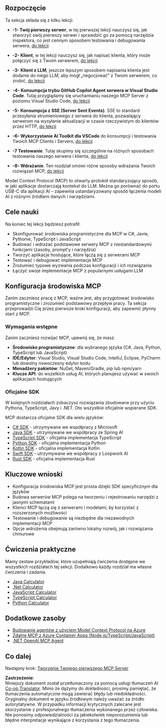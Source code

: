 <!--
CO_OP_TRANSLATOR_METADATA:
{
  "original_hash": "b547c992c056d4296d641ed8ec2cc4cb",
  "translation_date": "2025-06-02T17:31:43+00:00",
  "source_file": "03-GettingStarted/README.md",
  "language_code": "pl"
}
-->
## Rozpoczęcie  

Ta sekcja składa się z kilku lekcji:

- **-1- Twój pierwszy serwer**, w tej pierwszej lekcji nauczysz się, jak stworzyć swój pierwszy serwer i sprawdzić go za pomocą narzędzia inspektora, co jest cennym sposobem testowania i debugowania serwera, [do lekcji](/03-GettingStarted/01-first-server/README.md)

- **-2- Klient**, w tej lekcji nauczysz się, jak napisać klienta, który może połączyć się z Twoim serwerem, [do lekcji](/03-GettingStarted/02-client/README.md)

- **-3- Klient z LLM**, jeszcze lepszym sposobem napisania klienta jest dodanie do niego LLM, aby mógł „negocjować” z Twoim serwerem, co zrobić, [do lekcji](/03-GettingStarted/03-llm-client/README.md)

- **-4- Konsumpcja trybu GitHub Copilot Agent serwera w Visual Studio Code**. Tutaj przyglądamy się uruchamianiu naszego MCP Server z poziomu Visual Studio Code, [do lekcji](/03-GettingStarted/04-vscode/README.md)

- **-5- Konsumpcja z SSE (Server Sent Events)**. SSE to standard przesyłania strumieniowego z serwera do klienta, pozwalający serwerom na wysyłanie aktualizacji w czasie rzeczywistym do klientów przez HTTP, [do lekcji](/03-GettingStarted/05-sse-server/README.md)

- **-6- Wykorzystanie AI Toolkit dla VSCode** do konsumpcji i testowania Twoich MCP Clients i Servers, [do lekcji](/03-GettingStarted/06-aitk/README.md)

- **-7 Testowanie**. Tutaj skupimy się szczególnie na różnych sposobach testowania naszego serwera i klienta, [do lekcji](/03-GettingStarted/07-testing/README.md)

- **-8- Wdrażanie**. Ten rozdział omówi różne sposoby wdrażania Twoich rozwiązań MCP, [do lekcji](/03-GettingStarted/08-deployment/README.md)


Model Context Protocol (MCP) to otwarty protokół standaryzujący sposób, w jaki aplikacje dostarczają kontekst do LLM. Można go porównać do portu USB-C dla aplikacji AI – zapewnia ustandaryzowany sposób łączenia modeli AI z różnymi źródłami danych i narzędziami.

## Cele nauki

Na koniec tej lekcji będziesz potrafił:

- Skonfigurować środowiska programistyczne dla MCP w C#, Javie, Pythonie, TypeScript i JavaScript
- Budować i wdrażać podstawowe serwery MCP z niestandardowymi funkcjami (zasoby, prompt’y i narzędzia)
- Tworzyć aplikacje hostujące, które łączą się z serwerami MCP
- Testować i debugować implementacje MCP
- Zrozumieć typowe wyzwania podczas konfiguracji i ich rozwiązania
- Łączyć swoje implementacje MCP z popularnymi usługami LLM

## Konfiguracja środowiska MCP

Zanim zaczniesz pracę z MCP, ważne jest, aby przygotować środowisko programistyczne i zrozumieć podstawowy przepływ pracy. Ta sekcja przeprowadzi Cię przez pierwsze kroki konfiguracji, aby zapewnić płynny start z MCP.

### Wymagania wstępne

Zanim zaczniesz rozwijać MCP, upewnij się, że masz:

- **Środowisko programistyczne**: dla wybranego języka (C#, Java, Python, TypeScript lub JavaScript)
- **IDE/Edytor**: Visual Studio, Visual Studio Code, IntelliJ, Eclipse, PyCharm lub dowolny nowoczesny edytor kodu
- **Menadżery pakietów**: NuGet, Maven/Gradle, pip lub npm/yarn
- **Klucze API**: do wszelkich usług AI, których planujesz używać w swoich aplikacjach hostujących


### Oficjalne SDK

W kolejnych rozdziałach zobaczysz rozwiązania zbudowane przy użyciu Pythona, TypeScript, Javy i .NET. Oto wszystkie oficjalnie wspierane SDK.

MCP dostarcza oficjalne SDK dla wielu języków:
- [C# SDK](https://github.com/modelcontextprotocol/csharp-sdk) - utrzymywane we współpracy z Microsoft
- [Java SDK](https://github.com/modelcontextprotocol/java-sdk) - utrzymywane we współpracy ze Spring AI
- [TypeScript SDK](https://github.com/modelcontextprotocol/typescript-sdk) - oficjalna implementacja TypeScript
- [Python SDK](https://github.com/modelcontextprotocol/python-sdk) - oficjalna implementacja Python
- [Kotlin SDK](https://github.com/modelcontextprotocol/kotlin-sdk) - oficjalna implementacja Kotlin
- [Swift SDK](https://github.com/modelcontextprotocol/swift-sdk) - utrzymywane we współpracy z Loopwork AI
- [Rust SDK](https://github.com/modelcontextprotocol/rust-sdk) - oficjalna implementacja Rust

## Kluczowe wnioski

- Konfiguracja środowiska MCP jest prosta dzięki SDK specyficznym dla języków
- Budowa serwerów MCP polega na tworzeniu i rejestrowaniu narzędzi z jasnymi schematami
- Klienci MCP łączą się z serwerami i modelami, by korzystać z rozszerzonych możliwości
- Testowanie i debugowanie są niezbędne dla niezawodnych implementacji MCP
- Opcje wdrożenia obejmują zarówno lokalny rozwój, jak i rozwiązania chmurowe

## Ćwiczenia praktyczne

Mamy zestaw przykładów, które uzupełniają ćwiczenia dostępne we wszystkich rozdziałach tej sekcji. Dodatkowo każdy rozdział ma własne ćwiczenia i zadania.

- [Java Calculator](./samples/java/calculator/README.md)
- [.Net Calculator](../../../03-GettingStarted/samples/csharp)
- [JavaScript Calculator](./samples/javascript/README.md)
- [TypeScript Calculator](./samples/typescript/README.md)
- [Python Calculator](../../../03-GettingStarted/samples/python)

## Dodatkowe zasoby

- [Budowanie agentów z użyciem Model Context Protocol na Azure](https://learn.microsoft.com/azure/developer/ai/intro-agents-mcp)
- [Zdalne MCP z Azure Container Apps (Node.js/TypeScript/JavaScript)](https://learn.microsoft.com/samples/azure-samples/mcp-container-ts/mcp-container-ts/)
- [.NET OpenAI MCP Agent](https://learn.microsoft.com/samples/azure-samples/openai-mcp-agent-dotnet/openai-mcp-agent-dotnet/)

## Co dalej

Następny krok: [Tworzenie Twojego pierwszego MCP Server](/03-GettingStarted/01-first-server/README.md)

**Zastrzeżenie**:  
Niniejszy dokument został przetłumaczony za pomocą usługi tłumaczeń AI [Co-op Translator](https://github.com/Azure/co-op-translator). Mimo że dążymy do dokładności, prosimy pamiętać, że tłumaczenia automatyczne mogą zawierać błędy lub niedokładności. Oryginalny dokument w języku źródłowym należy uważać za źródło autorytatywne. W przypadku informacji krytycznych zalecane jest skorzystanie z profesjonalnego tłumaczenia wykonanego przez człowieka. Nie ponosimy odpowiedzialności za jakiekolwiek nieporozumienia lub błędne interpretacje wynikające z korzystania z tego tłumaczenia.